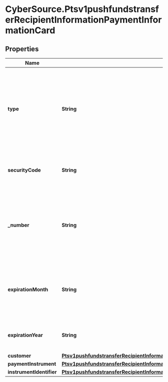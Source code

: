 # CyberSource.Ptsv1pushfundstransferRecipientInformationPaymentInformationCard

## Properties
Name | Type | Description | Notes
------------ | ------------- | ------------- | -------------
**type** | **String** | - `001`: Visa - `002`: Mastercard, Eurocard, which is a European regional brand of Mastercard. - `033`: Visa Electron - `024`: Maestro - `042`: Maestro International  | [optional] 
**securityCode** | **String** | 3-digit value that indicates the cardCvv2Value. Values can be 0-9.  | [optional] 
**_number** | **String** | The customer's payment card number, also known as the Primary Account Number (PAN).  Conditional: this field is required if not using tokens.  | [optional] 
**expirationMonth** | **String** | Two-digit month in which the payment card expires.  Format: MM.  Valid values: 01 through 12. Leading 0 is required.  | [optional] 
**expirationYear** | **String** | Four-digit year in which the payment card expires.  Format: YYYY.  | [optional] 
**customer** | [**Ptsv1pushfundstransferRecipientInformationPaymentInformationCardCustomer**](Ptsv1pushfundstransferRecipientInformationPaymentInformationCardCustomer.md) |  | [optional] 
**paymentInstrument** | [**Ptsv1pushfundstransferRecipientInformationPaymentInformationCardPaymentInstrument**](Ptsv1pushfundstransferRecipientInformationPaymentInformationCardPaymentInstrument.md) |  | [optional] 
**instrumentIdentifier** | [**Ptsv1pushfundstransferRecipientInformationPaymentInformationCardInstrumentIdentifier**](Ptsv1pushfundstransferRecipientInformationPaymentInformationCardInstrumentIdentifier.md) |  | [optional] 


